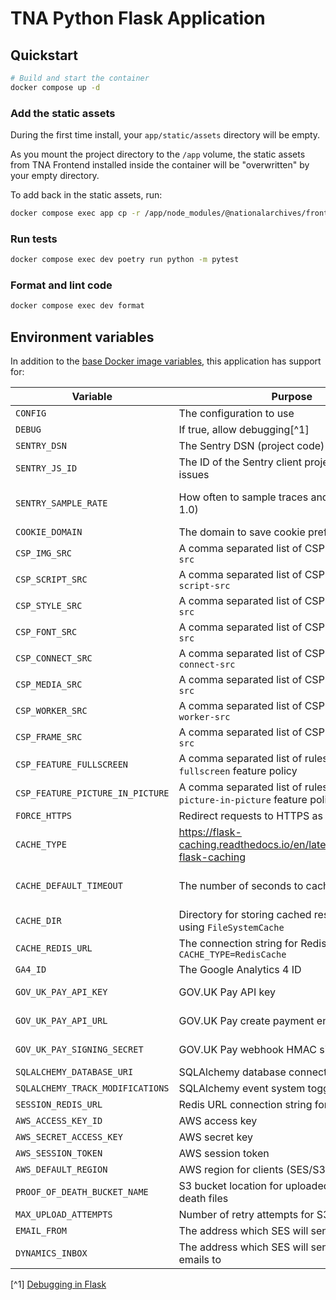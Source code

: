 # TNA Python Flask Application

## Quickstart

```sh
# Build and start the container
docker compose up -d
```

### Add the static assets

During the first time install, your `app/static/assets` directory will be empty.

As you mount the project directory to the `/app` volume, the static assets from TNA Frontend installed inside the container will be "overwritten" by your empty directory.

To add back in the static assets, run:

```sh
docker compose exec app cp -r /app/node_modules/@nationalarchives/frontend/nationalarchives/assets /app/app/static
```

### Run tests

```sh
docker compose exec dev poetry run python -m pytest
```

### Format and lint code

```sh
docker compose exec dev format
```

## Environment variables

In addition to the [base Docker image variables](https://github.com/nationalarchives/docker/blob/main/docker/tna-python/README.md#environment-variables), this application has support for:

| Variable                         | Purpose                                                                     | Default                                                   |
| -------------------------------- | --------------------------------------------------------------------------- | --------------------------------------------------------- |
| `CONFIG`                         | The configuration to use                                                    | `config.Production`                                       |
| `DEBUG`                          | If true, allow debugging[^1]                                                | `False`                                                   |
| `SENTRY_DSN`                     | The Sentry DSN (project code)                                               | _none_                                                    |
| `SENTRY_JS_ID`                   | The ID of the Sentry client project to catch issues                         | _none_                                                    |
| `SENTRY_SAMPLE_RATE`             | How often to sample traces and profiles (0-1.0)                             | production: `0.1`, staging: `1`, develop: `0`             |
| `COOKIE_DOMAIN`                  | The domain to save cookie preferences against                               | _none_                                                    |
| `CSP_IMG_SRC`                    | A comma separated list of CSP rules for `img-src`                           | `'self'`                                                  |
| `CSP_SCRIPT_SRC`                 | A comma separated list of CSP rules for `script-src`                        | `'self'`                                                  |
| `CSP_STYLE_SRC`                  | A comma separated list of CSP rules for `style-src`                         | `'self'`                                                  |
| `CSP_FONT_SRC`                   | A comma separated list of CSP rules for `font-src`                          | `'self'`                                                  |
| `CSP_CONNECT_SRC`                | A comma separated list of CSP rules for `connect-src`                       | `'self'`                                                  |
| `CSP_MEDIA_SRC`                  | A comma separated list of CSP rules for `media-src`                         | `'self'`                                                  |
| `CSP_WORKER_SRC`                 | A comma separated list of CSP rules for `worker-src`                        | `'self'`                                                  |
| `CSP_FRAME_SRC`                  | A comma separated list of CSP rules for `frame-src`                         | `'self'`                                                  |
| `CSP_FEATURE_FULLSCREEN`         | A comma separated list of rules for the `fullscreen` feature policy         | `'self'`                                                  |
| `CSP_FEATURE_PICTURE_IN_PICTURE` | A comma separated list of rules for the `picture-in-picture` feature policy | `'self'`                                                  |
| `FORCE_HTTPS`                    | Redirect requests to HTTPS as part of the CSP                               | _none_                                                    |
| `CACHE_TYPE`                     | https://flask-caching.readthedocs.io/en/latest/#configuring-flask-caching   | _none_                                                    |
| `CACHE_DEFAULT_TIMEOUT`          | The number of seconds to cache pages for                                    | production: `300`, staging: `60`, develop: `0`, test: `0` |
| `CACHE_DIR`                      | Directory for storing cached responses when using `FileSystemCache`         | `/tmp`                                                    |
| `CACHE_REDIS_URL`                | The connection string for Redis when using `CACHE_TYPE=RedisCache`          | _none_                                                    |
| `GA4_ID`                         | The Google Analytics 4 ID                                                   | _none_                                                    |
| `GOV_UK_PAY_API_KEY`             | GOV.UK Pay API key                                                          | _none_ (required for payments)                            |
| `GOV_UK_PAY_API_URL`             | GOV.UK Pay create payment endpoint URL                                      | _none_ (required for payments)                            |
| `GOV_UK_PAY_SIGNING_SECRET`      | GOV.UK Pay webhook HMAC signing secret                                      | _none_ (required for webhooks)                            |
| `SQLALCHEMY_DATABASE_URI`        | SQLAlchemy database connection string                                       | _none_ (required)                                         |
| `SQLALCHEMY_TRACK_MODIFICATIONS` | SQLAlchemy event system toggle                                              | `False`                                                   |
| `SESSION_REDIS_URL`              | Redis URL connection string for sessions                                    | _none_                                                    |
| `AWS_ACCESS_KEY_ID`              | AWS access key                                                              | _none_                                                    |
| `AWS_SECRET_ACCESS_KEY`          | AWS secret key                                                              | _none_                                                    |
| `AWS_SESSION_TOKEN`              | AWS session token                                                           | _none_                                                    |
| `AWS_DEFAULT_REGION`             | AWS region for clients (SES/S3)                                             | _none_                                                    |
| `PROOF_OF_DEATH_BUCKET_NAME`     | S3 bucket location for uploaded proof-of-death files                        | _none_ (required for file uploads)                        |
| `MAX_UPLOAD_ATTEMPTS`            | Number of retry attempts for S3 uploads                                     | `3`                                                       |
| `EMAIL_FROM`                     | The address which SES will send emails from                                 | _none_                                                    |
| `DYNAMICS_INBOX`                 | The address which SES will send Dynamics emails to                          | _none_                                                    |

[^1] [Debugging in Flask](https://flask.palletsprojects.com/en/2.3.x/debugging/)
